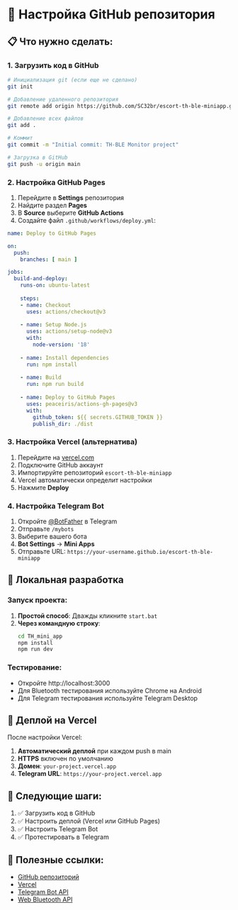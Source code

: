 # 🚀 Настройка GitHub репозитория

## 📋 Что нужно сделать:

### 1. **Загрузить код в GitHub**

```bash
# Инициализация git (если еще не сделано)
git init

# Добавление удаленного репозитория
git remote add origin https://github.com/SC32br/escort-th-ble-miniapp.git

# Добавление всех файлов
git add .

# Коммит
git commit -m "Initial commit: TH-BLE Monitor project"

# Загрузка в GitHub
git push -u origin main
```

### 2. **Настройка GitHub Pages**

1. Перейдите в **Settings** репозитория
2. Найдите раздел **Pages**
3. В **Source** выберите **GitHub Actions**
4. Создайте файл `.github/workflows/deploy.yml`:

```yaml
name: Deploy to GitHub Pages

on:
  push:
    branches: [ main ]

jobs:
  build-and-deploy:
    runs-on: ubuntu-latest
    
    steps:
    - name: Checkout
      uses: actions/checkout@v3
      
    - name: Setup Node.js
      uses: actions/setup-node@v3
      with:
        node-version: '18'
        
    - name: Install dependencies
      run: npm install
      
    - name: Build
      run: npm run build
      
    - name: Deploy to GitHub Pages
      uses: peaceiris/actions-gh-pages@v3
      with:
        github_token: ${{ secrets.GITHUB_TOKEN }}
        publish_dir: ./dist
```

### 3. **Настройка Vercel (альтернатива)**

1. Перейдите на [vercel.com](https://vercel.com)
2. Подключите GitHub аккаунт
3. Импортируйте репозиторий `escort-th-ble-miniapp`
4. Vercel автоматически определит настройки
5. Нажмите **Deploy**

### 4. **Настройка Telegram Bot**

1. Откройте [@BotFather](https://t.me/BotFather) в Telegram
2. Отправьте `/mybots`
3. Выберите вашего бота
4. **Bot Settings** → **Mini Apps**
5. Отправьте URL: `https://your-username.github.io/escort-th-ble-miniapp`

## 🔧 Локальная разработка

### Запуск проекта:

1. **Простой способ**: Дважды кликните `start.bat`
2. **Через командную строку**:
   ```bash
   cd TH_mini_app
   npm install
   npm run dev
   ```

### Тестирование:

- Откройте http://localhost:3000
- Для Bluetooth тестирования используйте Chrome на Android
- Для Telegram тестирования используйте Telegram Desktop

## 📱 Деплой на Vercel

После настройки Vercel:

1. **Автоматический деплой** при каждом push в main
2. **HTTPS** включен по умолчанию
3. **Домен**: `your-project.vercel.app`
4. **Telegram URL**: `https://your-project.vercel.app`

## 🎯 Следующие шаги:

1. ✅ Загрузить код в GitHub
2. ✅ Настроить деплой (Vercel или GitHub Pages)
3. ✅ Настроить Telegram Bot
4. ✅ Протестировать в Telegram

## 🔗 Полезные ссылки:

- [GitHub репозиторий](https://github.com/SC32br/escort-th-ble-miniapp)
- [Vercel](https://vercel.com)
- [Telegram Bot API](https://core.telegram.org/bots/api)
- [Web Bluetooth API](https://developer.mozilla.org/en-US/docs/Web/API/Web_Bluetooth_API)